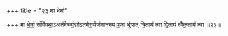 +++
title = "२३ मा भेर्मा"

+++
मा भे॒र्मा॒ संवि॑क्था॒ऽअत॑मेरुर्य॒ज्ञोऽत॑मेरु॒र्यज॑मानस्य प्र॒जा भू॑यात् त्रि॒ताय॑ त्वा द्वि॒ताय॑ त्वैक॒ताय॑ त्वा ॥२३॥